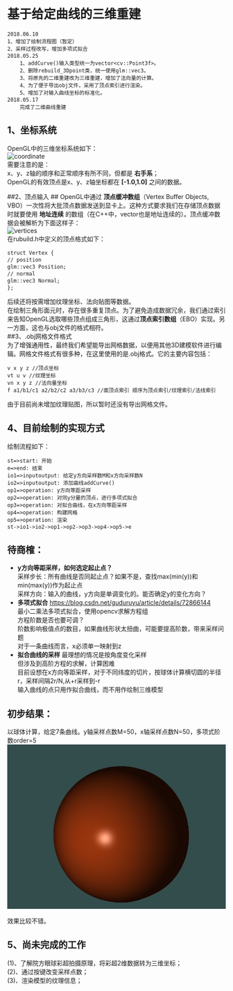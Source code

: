 # 基于给定曲线的三维重建
    2018.06.10
	1、增加了绘制流程图（暂定）
	2、采样过程改写，增加多项式拟合
    2018.05.25
        1、addCurve()输入类型统一为vector<cv::Point3f>。
        2、删除rebuild_3Dpoint类，统一使用glm::vec3。
        3、将原先的二维重建改为三维重建，增加了法向量的计算。
        4、为了便于导出obj文件，采用了顶点索引进行渲染。
        5、增加了对输入曲线坐标的标准化。
    2018.05.17
        完成了二维曲线重建
## 1、坐标系统 ##
OpenGL中的三维坐标系统如下：  
![coordinate](https://learnopengl-cn.github.io/img/01/08/coordinate_systems_right_handed.png)  
需要注意的是：  
x、y、z轴的顺序和正常顺序有所不同，但都是 **右手系**；  
OpenGL的有效顶点是x、y、z轴坐标都在 __[-1.0,1.0]__ 之间的数据。  

##2、顶点输入 ##
OpenGL中通过 **顶点缓冲数组**（Vertex Buffer Objects, VBO）一次性将大批顶点数据发送到显卡上。这种方式要求我们在存储顶点数据时就要使用 **地址连续** 的数组（在C++中，vector也是地址连续的）。顶点缓冲数据会被解析为下面这样子：  
![vertices](https://learnopengl-cn.github.io/img/01/04/vertex_attribute_pointer.png)  
在rubuild.h中定义的顶点格式如下：  

    struct Vertex {
	// position
	glm::vec3 Position;
	// normal
	glm::vec3 Normal;
    };

后续还将按需增加纹理坐标、法向贴图等数据。  
在绘制三角形面元时，存在很多重复顶点。为了避免造成数据冗余，我们通过索引来告知OpenGL选取哪些顶点组成三角形，这通过**顶点索引数组**（EBO）实现。另一方面，这也与obj文件的格式相符。  
##3、.obj网格文件格式  
为了增强通用性，最终我们希望能导出网格数据，以便用其他3D建模软件进行编辑。网格文件格式有很多种，在这里使用的是.obj格式。它的主要内容包括：  

    v x y z //顶点坐标
    vt u v //纹理坐标
    vn x y z //法向量坐标
    f a1/b1/c1 a2/b2/c2 a3/b3/c3 //面顶点索引 顺序为顶点索引/纹理索引/法线索引

由于目前尚未增加纹理贴图，所以暂时还没有导出网格文件。  
## 4、目前绘制的实现方式 ##
绘制流程如下：  
```flow 
st=>start: 开始
e=>end: 结束 
io1=>inputoutput: 给定y方向采样数M和x方向采样数N
io2=>inputoutput: 添加曲线addCurve() 
op1=>operation: y方向等距采样
op2=>operation: 对同y分量的顶点，进行多项式拟合
op3=>operation: 对拟合曲线，在x方向等距采样
op4=>operation: 构建网格
op5=>operation: 渲染
st->io1->io2->op1->op2->op3->op4->op5->e

```   
## 待商榷： 
* **y方向等距采样，如何选定起止点？**  
  采样步长：所有曲线是否同起止点？如果不是，查找max(min(y))和min(max(y))作为起止点  
  采样方向：输入的曲线，y方向是单调变化的。能否确定y的变化方向？  
* **多项式拟合**
  https://blog.csdn.net/guduruyu/article/details/72866144  
  最小二乘法多项式拟合，使用opencv求解方程组  
  方程阶数是否也要可调？  
  阶数影响极值点的数目，如果曲线形状太扭曲，可能要提高阶数，带来采样问题  
  对于一条曲线而言，x必须单一映射到z  
* **拟合曲线的采样**
  最理想的情况是按角度变化采样  
  但涉及到高阶方程的求解，计算困难  
  目前设想在x方向等距采样，对于不同纬度的切片，按球体计算横切圆的半径r，采样间隔2r/N,从+r采样到-r  
  输入曲线的点只用作拟合曲线，而不用作绘制三维模型  

## 初步结果：
以球体计算，给定7条曲线。y轴采样点数M=50，x轴采样点数N=50，多项式阶数order=5  
![rebuild](https://raw.githubusercontent.com/lsa1997/images/master/%E9%87%8D%E5%BB%BA.bmp)  

效果比较不错。  
## 5、尚未完成的工作 ##
(1)、了解院方眼球彩超拍摄原理，将彩超2维数据转为三维坐标；  
(2)、通过按键改变采样点数；  
(3)、渲染模型的纹理信息；  
